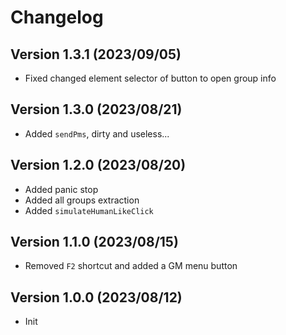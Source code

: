 # Changelog

## Version 1.3.1 (2023/09/05)

- Fixed changed element selector of button to open group info

## Version 1.3.0 (2023/08/21)

- Added `sendPms`, dirty and useless...

## Version 1.2.0 (2023/08/20)

- Added panic stop
- Added all groups extraction
- Added `simulateHumanLikeClick`

## Version 1.1.0 (2023/08/15)

- Removed `F2` shortcut and added a GM menu button

## Version 1.0.0 (2023/08/12)

- Init
